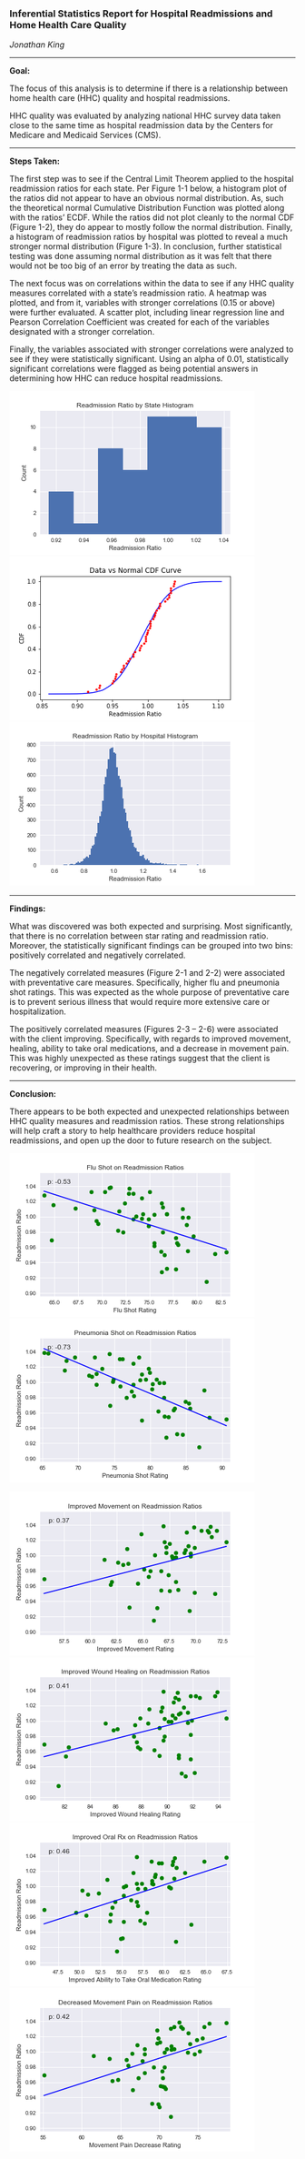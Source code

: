 ### Inferential Statistics Report for Hospital Readmissions and Home Health Care Quality <br>

*Jonathan King*
***
**Goal:** 

The focus of this analysis is to determine if there is a relationship between home health care (HHC) quality and hospital readmissions.  

HHC quality was evaluated by analyzing national HHC survey data taken close to the same time as hospital readmission data by the Centers for Medicare and Medicaid Services (CMS).
***
**Steps Taken:** 

The first step was to see if the Central Limit Theorem applied to the hospital readmission ratios for each state.  Per Figure 1-1 below, a histogram plot of the ratios did not appear to have an obvious normal distribution.  As, such the theoretical normal Cumulative Distribution Function was plotted along with the ratios’ ECDF.  While the ratios did not plot cleanly to the normal CDF (Figure 1-2), they do appear to mostly follow the normal distribution.  Finally, a histogram of readmission ratios by hospital was plotted to reveal a much stronger normal distribution (Figure 1-3).  In conclusion, further statistical testing was done assuming normal distribution as it was felt that there would not be too big of an error by treating the data as such.

The next focus was on correlations within the data to see if any HHC quality measures correlated with a state’s readmission ratio.  A heatmap was plotted, and from it, variables with stronger correlations (0.15 or above) were further evaluated.  A scatter plot, including linear regression line and Pearson Correlation Coefficient was created for each of the variables designated with a stronger correlation.

Finally, the variables associated with stronger correlations were analyzed to see if they were statistically significant.  Using an alpha of 0.01, statistically significant correlations were flagged as being potential answers in determining how HHC can reduce hospital readmissions.

![Figure 1-1](https://github.com/jsking751/Capstone_1/blob/master/Figures/rr_hist1.png "Figure 1-1")
![Figure 1-2](https://github.com/jsking751/Capstone_1/blob/master/Figures/rr_cdf.png "Figure 1-2")
![Figure 1-3](https://github.com/jsking751/Capstone_1/blob/master/Figures/rr_hist2.png "Figure 1-3")
***
**Findings:** 

What was discovered was both expected and surprising.  Most significantly, that there is no correlation between star rating and readmission ratio.  Moreover, the statistically significant findings can be grouped into two bins: positively correlated and negatively correlated.

The negatively correlated measures (Figure 2-1 and 2-2) were associated with preventative care measures.   Specifically, higher flu and pneumonia shot ratings.  This was expected as the whole purpose of preventative care is to prevent serious illness that would require more extensive care or hospitalization.

The positively correlated measures (Figures 2-3 – 2-6) were associated with the client improving.  Specifically, with regards to improved movement, healing, ability to take oral medications, and a decrease in movement pain.  This was highly unexpected as these ratings suggest that the client is recovering, or improving in their health. 
***
**Conclusion:**

There appears to be both expected and unexpected relationships between HHC quality measures and readmission ratios.  These strong relationships will help craft a story to help healthcare providers reduce hospital readmissions, and open up the door to future research on the subject.<br>

![Figure 2-1](https://github.com/jsking751/Capstone_1/blob/master/Figures/flu_shot.png "Figure 2-1")
![Figure 2-2](https://github.com/jsking751/Capstone_1/blob/master/Figures/pneumonia_shot.png "Figure 2-2")<br>

![Figure 2-3](https://github.com/jsking751/Capstone_1/blob/master/Figures/move_buff.png "Figure 2-3")
![Figure 2-4](https://github.com/jsking751/Capstone_1/blob/master/Figures/healing_buff.png "Figure 2-4")
![Figure 2-5](https://github.com/jsking751/Capstone_1/blob/master/Figures/oral_rx.png "Figure 2-5")
![Figure 2-6](https://github.com/jsking751/Capstone_1/blob/master/Figures/pain_debuff.png "Figure 2-6")